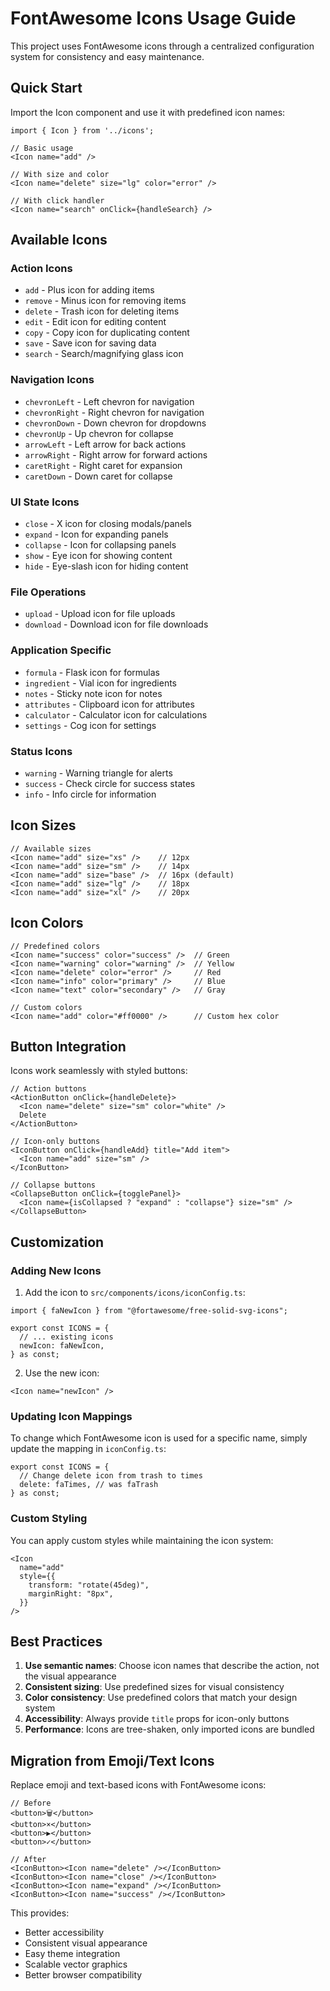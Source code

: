 # FontAwesome Icons Usage Guide

This project uses FontAwesome icons through a centralized configuration system for consistency and easy maintenance.

## Quick Start

Import the Icon component and use it with predefined icon names:

```tsx
import { Icon } from '../icons';

// Basic usage
<Icon name="add" />

// With size and color
<Icon name="delete" size="lg" color="error" />

// With click handler
<Icon name="search" onClick={handleSearch} />
```

## Available Icons

### Action Icons

- `add` - Plus icon for adding items
- `remove` - Minus icon for removing items
- `delete` - Trash icon for deleting items
- `edit` - Edit icon for editing content
- `copy` - Copy icon for duplicating content
- `save` - Save icon for saving data
- `search` - Search/magnifying glass icon

### Navigation Icons

- `chevronLeft` - Left chevron for navigation
- `chevronRight` - Right chevron for navigation
- `chevronDown` - Down chevron for dropdowns
- `chevronUp` - Up chevron for collapse
- `arrowLeft` - Left arrow for back actions
- `arrowRight` - Right arrow for forward actions
- `caretRight` - Right caret for expansion
- `caretDown` - Down caret for collapse

### UI State Icons

- `close` - X icon for closing modals/panels
- `expand` - Icon for expanding panels
- `collapse` - Icon for collapsing panels
- `show` - Eye icon for showing content
- `hide` - Eye-slash icon for hiding content

### File Operations

- `upload` - Upload icon for file uploads
- `download` - Download icon for file downloads

### Application Specific

- `formula` - Flask icon for formulas
- `ingredient` - Vial icon for ingredients
- `notes` - Sticky note icon for notes
- `attributes` - Clipboard icon for attributes
- `calculator` - Calculator icon for calculations
- `settings` - Cog icon for settings

### Status Icons

- `warning` - Warning triangle for alerts
- `success` - Check circle for success states
- `info` - Info circle for information

## Icon Sizes

```tsx
// Available sizes
<Icon name="add" size="xs" />    // 12px
<Icon name="add" size="sm" />    // 14px
<Icon name="add" size="base" />  // 16px (default)
<Icon name="add" size="lg" />    // 18px
<Icon name="add" size="xl" />    // 20px
```

## Icon Colors

```tsx
// Predefined colors
<Icon name="success" color="success" />  // Green
<Icon name="warning" color="warning" />  // Yellow
<Icon name="delete" color="error" />     // Red
<Icon name="info" color="primary" />     // Blue
<Icon name="text" color="secondary" />   // Gray

// Custom colors
<Icon name="add" color="#ff0000" />      // Custom hex color
```

## Button Integration

Icons work seamlessly with styled buttons:

```tsx
// Action buttons
<ActionButton onClick={handleDelete}>
  <Icon name="delete" size="sm" color="white" />
  Delete
</ActionButton>

// Icon-only buttons
<IconButton onClick={handleAdd} title="Add item">
  <Icon name="add" size="sm" />
</IconButton>

// Collapse buttons
<CollapseButton onClick={togglePanel}>
  <Icon name={isCollapsed ? "expand" : "collapse"} size="sm" />
</CollapseButton>
```

## Customization

### Adding New Icons

1. Add the icon to `src/components/icons/iconConfig.ts`:

```tsx
import { faNewIcon } from "@fortawesome/free-solid-svg-icons";

export const ICONS = {
  // ... existing icons
  newIcon: faNewIcon,
} as const;
```

2. Use the new icon:

```tsx
<Icon name="newIcon" />
```

### Updating Icon Mappings

To change which FontAwesome icon is used for a specific name, simply update the mapping in `iconConfig.ts`:

```tsx
export const ICONS = {
  // Change delete icon from trash to times
  delete: faTimes, // was faTrash
} as const;
```

### Custom Styling

You can apply custom styles while maintaining the icon system:

```tsx
<Icon
  name="add"
  style={{
    transform: "rotate(45deg)",
    marginRight: "8px",
  }}
/>
```

## Best Practices

1. **Use semantic names**: Choose icon names that describe the action, not the visual appearance
2. **Consistent sizing**: Use predefined sizes for visual consistency
3. **Color consistency**: Use predefined colors that match your design system
4. **Accessibility**: Always provide `title` props for icon-only buttons
5. **Performance**: Icons are tree-shaken, only imported icons are bundled

## Migration from Emoji/Text Icons

Replace emoji and text-based icons with FontAwesome icons:

```tsx
// Before
<button>🗑️</button>
<button>×</button>
<button>▶</button>
<button>✓</button>

// After
<IconButton><Icon name="delete" /></IconButton>
<IconButton><Icon name="close" /></IconButton>
<IconButton><Icon name="expand" /></IconButton>
<IconButton><Icon name="success" /></IconButton>
```

This provides:

- Better accessibility
- Consistent visual appearance
- Easy theme integration
- Scalable vector graphics
- Better browser compatibility
